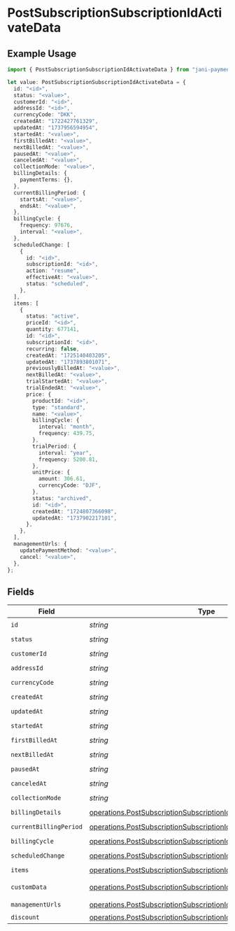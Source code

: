 # PostSubscriptionSubscriptionIdActivateData

## Example Usage

```typescript
import { PostSubscriptionSubscriptionIdActivateData } from "jani-payments/models/operations";

let value: PostSubscriptionSubscriptionIdActivateData = {
  id: "<id>",
  status: "<value>",
  customerId: "<id>",
  addressId: "<id>",
  currencyCode: "DKK",
  createdAt: "1722427761329",
  updatedAt: "1737956594954",
  startedAt: "<value>",
  firstBilledAt: "<value>",
  nextBilledAt: "<value>",
  pausedAt: "<value>",
  canceledAt: "<value>",
  collectionMode: "<value>",
  billingDetails: {
    paymentTerms: {},
  },
  currentBillingPeriod: {
    startsAt: "<value>",
    endsAt: "<value>",
  },
  billingCycle: {
    frequency: 97676,
    interval: "<value>",
  },
  scheduledChange: [
    {
      id: "<id>",
      subscriptionId: "<id>",
      action: "resume",
      effectiveAt: "<value>",
      status: "scheduled",
    },
  ],
  items: [
    {
      status: "active",
      priceId: "<id>",
      quantity: 677141,
      id: "<id>",
      subscriptionId: "<id>",
      recurring: false,
      createdAt: "1725140403205",
      updatedAt: "1737893801071",
      previouslyBilledAt: "<value>",
      nextBilledAt: "<value>",
      trialStartedAt: "<value>",
      trialEndedAt: "<value>",
      price: {
        productId: "<id>",
        type: "standard",
        name: "<value>",
        billingCycle: {
          interval: "month",
          frequency: 439.75,
        },
        trialPeriod: {
          interval: "year",
          frequency: 5200.81,
        },
        unitPrice: {
          amount: 306.61,
          currencyCode: "DJF",
        },
        status: "archived",
        id: "<id>",
        createdAt: "1724807366098",
        updatedAt: "1737902217101",
      },
    },
  ],
  managementUrls: {
    updatePaymentMethod: "<value>",
    cancel: "<value>",
  },
};
```

## Fields

| Field                                                                                                                                                          | Type                                                                                                                                                           | Required                                                                                                                                                       | Description                                                                                                                                                    |
| -------------------------------------------------------------------------------------------------------------------------------------------------------------- | -------------------------------------------------------------------------------------------------------------------------------------------------------------- | -------------------------------------------------------------------------------------------------------------------------------------------------------------- | -------------------------------------------------------------------------------------------------------------------------------------------------------------- |
| `id`                                                                                                                                                           | *string*                                                                                                                                                       | :heavy_check_mark:                                                                                                                                             | N/A                                                                                                                                                            |
| `status`                                                                                                                                                       | *string*                                                                                                                                                       | :heavy_check_mark:                                                                                                                                             | N/A                                                                                                                                                            |
| `customerId`                                                                                                                                                   | *string*                                                                                                                                                       | :heavy_check_mark:                                                                                                                                             | N/A                                                                                                                                                            |
| `addressId`                                                                                                                                                    | *string*                                                                                                                                                       | :heavy_check_mark:                                                                                                                                             | N/A                                                                                                                                                            |
| `currencyCode`                                                                                                                                                 | *string*                                                                                                                                                       | :heavy_check_mark:                                                                                                                                             | N/A                                                                                                                                                            |
| `createdAt`                                                                                                                                                    | *string*                                                                                                                                                       | :heavy_check_mark:                                                                                                                                             | N/A                                                                                                                                                            |
| `updatedAt`                                                                                                                                                    | *string*                                                                                                                                                       | :heavy_check_mark:                                                                                                                                             | N/A                                                                                                                                                            |
| `startedAt`                                                                                                                                                    | *string*                                                                                                                                                       | :heavy_check_mark:                                                                                                                                             | N/A                                                                                                                                                            |
| `firstBilledAt`                                                                                                                                                | *string*                                                                                                                                                       | :heavy_check_mark:                                                                                                                                             | N/A                                                                                                                                                            |
| `nextBilledAt`                                                                                                                                                 | *string*                                                                                                                                                       | :heavy_check_mark:                                                                                                                                             | N/A                                                                                                                                                            |
| `pausedAt`                                                                                                                                                     | *string*                                                                                                                                                       | :heavy_check_mark:                                                                                                                                             | N/A                                                                                                                                                            |
| `canceledAt`                                                                                                                                                   | *string*                                                                                                                                                       | :heavy_check_mark:                                                                                                                                             | N/A                                                                                                                                                            |
| `collectionMode`                                                                                                                                               | *string*                                                                                                                                                       | :heavy_check_mark:                                                                                                                                             | N/A                                                                                                                                                            |
| `billingDetails`                                                                                                                                               | [operations.PostSubscriptionSubscriptionIdActivateBillingDetails](../../models/operations/postsubscriptionsubscriptionidactivatebillingdetails.md)             | :heavy_check_mark:                                                                                                                                             | N/A                                                                                                                                                            |
| `currentBillingPeriod`                                                                                                                                         | [operations.PostSubscriptionSubscriptionIdActivateCurrentBillingPeriod](../../models/operations/postsubscriptionsubscriptionidactivatecurrentbillingperiod.md) | :heavy_check_mark:                                                                                                                                             | N/A                                                                                                                                                            |
| `billingCycle`                                                                                                                                                 | [operations.PostSubscriptionSubscriptionIdActivateBillingCycle](../../models/operations/postsubscriptionsubscriptionidactivatebillingcycle.md)                 | :heavy_check_mark:                                                                                                                                             | N/A                                                                                                                                                            |
| `scheduledChange`                                                                                                                                              | [operations.PostSubscriptionSubscriptionIdActivateScheduledChange](../../models/operations/postsubscriptionsubscriptionidactivatescheduledchange.md)[]         | :heavy_check_mark:                                                                                                                                             | N/A                                                                                                                                                            |
| `items`                                                                                                                                                        | [operations.PostSubscriptionSubscriptionIdActivateItems](../../models/operations/postsubscriptionsubscriptionidactivateitems.md)[]                             | :heavy_check_mark:                                                                                                                                             | N/A                                                                                                                                                            |
| `customData`                                                                                                                                                   | [operations.PostSubscriptionSubscriptionIdActivateCustomData](../../models/operations/postsubscriptionsubscriptionidactivatecustomdata.md)                     | :heavy_minus_sign:                                                                                                                                             | Any valid JSON value                                                                                                                                           |
| `managementUrls`                                                                                                                                               | [operations.PostSubscriptionSubscriptionIdActivateManagementUrls](../../models/operations/postsubscriptionsubscriptionidactivatemanagementurls.md)             | :heavy_check_mark:                                                                                                                                             | N/A                                                                                                                                                            |
| `discount`                                                                                                                                                     | [operations.PostSubscriptionSubscriptionIdActivateDiscount](../../models/operations/postsubscriptionsubscriptionidactivatediscount.md)                         | :heavy_minus_sign:                                                                                                                                             | N/A                                                                                                                                                            |